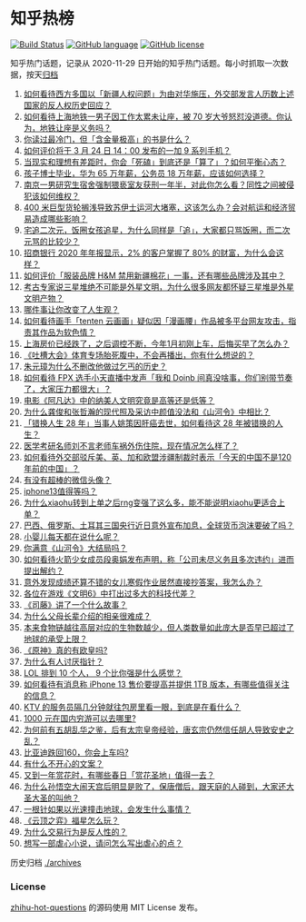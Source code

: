 # 知乎热榜
[![Build Status](https://github.com/ToWeLong/zhihu-hot-questions/workflows/CI/badge.svg)](https://github.com/ToWeLong/zhihu-hot-questions/actions)
[![GitHub language](https://img.shields.io/badge/language-golang-orange.svg)](https://golang.org/)
[![GitHub license](https://img.shields.io/github/license/ToWeLong/zhihu-hot-questions)](https://github.com/ToWeLong/zhihu-hot-questions/blob/main/LICENSE)

知乎热门话题，记录从 2020-11-29 日开始的知乎热门话题。每小时抓取一次数据，按天[归档](./archives)

<!-- BEGIN -->

1. [如何看待西方多国以「新疆人权问题」为由对华施压，外交部发言人历数上述国家的反人权历史回应？](https://www.zhihu.com/question/450861330)
1. [如何看待上海地铁一男子因工作太累未让座，被 70 岁大爷怒怼没道德。你认为，地铁让座是义务吗？](https://www.zhihu.com/question/450854258)
1. [你读过最冷门，但「含金量极高」的书是什么？](https://www.zhihu.com/question/438708854)
1. [如何评价将于 3 月 24 日 14：00 发布的一加 9 系列手机？](https://www.zhihu.com/question/450538947)
1. [当现实和理想有差距时，你会「死磕」到底还是「算了」？如何平衡心态？](https://www.zhihu.com/question/450641774)
1. [孩子博士毕业，华为 65 万年薪，公务员 18 万年薪，应该如何选择？](https://www.zhihu.com/question/444289082)
1. [南京一男研究生宿舍强制猥亵室友获刑一年半，对此你怎么看？同性之间被侵犯该如何维权？](https://www.zhihu.com/question/450711483)
1. [400 米巨型货轮搁浅导致苏伊士运河大堵塞，这该怎么办？会对航运和经济贸易造成哪些影响？](https://www.zhihu.com/question/450974863)
1. [宅追二次元，饭圈女孩追星，为什么同样是「追」，大家都只骂饭圈，而二次元骂的比较少？](https://www.zhihu.com/question/434446919)
1. [招商银行 2020 年年报显示，2% 的客户掌握了 80% 的财富，为什么会这样？](https://www.zhihu.com/question/450410880)
1. [如何评价「服装品牌 H&M 禁用新疆棉花」一事，还有哪些品牌涉及其中？](https://www.zhihu.com/question/450970725)
1. [考古专家说三星堆绝不可能是外星文明，为什么很多网友都怀疑三星堆是外星文明产物？](https://www.zhihu.com/question/450791660)
1. [哪件事让你改变了人生观？](https://www.zhihu.com/question/450690102)
1. [如何看待画手「tenten 云画画」疑似因「漫画腰」作品被多平台网友攻击，指责其作品为软色情？](https://www.zhihu.com/question/450711324)
1. [上海房价已经跌了，之后调控不断，今年1月初刚上车，后悔买早了怎么办？](https://www.zhihu.com/question/448239294)
1. [《吐槽大会》体育专场胎死腹中，不会再播出，你有什么想说的？](https://www.zhihu.com/question/450982965)
1. [朱元璋为什么不删改他做过乞丐的历史？](https://www.zhihu.com/question/319334362)
1. [如何看待 FPX 选手小天直播中发声「我和 Doinb 间真没啥事，你们别带节奏了，大家压力都很大」？](https://www.zhihu.com/question/450880486)
1. [电影《阿凡达》中的纳美人文明究竟是高等还是低等？](https://www.zhihu.com/question/26947345)
1. [为什么龚俊和张哲瀚的现代照及采访中颜值没法和《山河令》中相比？](https://www.zhihu.com/question/450590641)
1. [「错换人生 28 年」当事人姚策因肝癌去世，如何看待这 28 年被错换的人生？](https://www.zhihu.com/question/450843427)
1. [医学考研名师刘不言老师车祸外伤住院，现在情况怎么样了？](https://www.zhihu.com/question/450891703)
1. [如何看待外交部驳斥美、英、加和欧盟涉疆制裁时表示「今天的中国不是120年前的中国」？](https://www.zhihu.com/question/450873534)
1. [有没有超棒的微信头像？](https://www.zhihu.com/question/432712007)
1. [iphone13值得等吗？](https://www.zhihu.com/question/445568012)
1. [为什么xiaohu转到上单之后rng变强了这么多，能不能说明xiaohu更适合上单？](https://www.zhihu.com/question/450704437)
1. [巴西、俄罗斯、土耳其三国央行近日意外宣布加息，全球货币泡沫要破了吗？](https://www.zhihu.com/question/450441092)
1. [小婴儿每天都在说什么呢？](https://www.zhihu.com/question/400506123)
1. [你满意《山河令》大结局吗？](https://www.zhihu.com/question/450957797)
1. [如何看待火箭少女成员段奥娟发布声明，称「公司未尽义务且多次违约」进而提出解约？](https://www.zhihu.com/question/450712415)
1. [意外发现成绩还算不错的女儿寒假作业居然直接抄答案，我怎么办？](https://www.zhihu.com/question/444223188)
1. [各位在游戏《文明6》中打出过多大的科技代差？](https://www.zhihu.com/question/449791374)
1. [《司藤》讲了一个什么故事？](https://www.zhihu.com/question/448967132)
1. [为什么父母长辈介绍的相亲很难成？](https://www.zhihu.com/question/308180976)
1. [本来食物链越往高层对应的生物数越少，但人类数量如此庞大是否早已超过了地球的承受上限？](https://www.zhihu.com/question/450506094)
1. [《原神》真的有欧皇吗?](https://www.zhihu.com/question/448850759)
1. [为什么有人讨厌指针？](https://www.zhihu.com/question/432288840)
1. [LOL 排到 10 个人， 9 个比你强是什么感觉？](https://www.zhihu.com/question/444007696)
1. [如何看待有消息称 iPhone 13 售价要提高并提供 1TB 版本，有哪些值得关注的信息？](https://www.zhihu.com/question/450805467)
1. [KTV 的服务员隔几分钟就往包房里看一眼，到底是在看什么？](https://www.zhihu.com/question/22629932)
1. [1000 元在国内穷游可以去哪里?](https://www.zhihu.com/question/32207493)
1. [为何前有五胡乱华之鉴，后有太宗皇帝经验，唐玄宗仍然信任胡人导致安史之乱？](https://www.zhihu.com/question/450608514)
1. [比亚迪跌回160，你会上车吗?](https://www.zhihu.com/question/450156836)
1. [有什么不开心的文案？](https://www.zhihu.com/question/431597818)
1. [又到一年赏花时，有哪些春日「赏花圣地」值得一去？](https://www.zhihu.com/question/450680657)
1. [为什么孙悟空大闹天宫后明显是败了，保唐僧后，跟天庭的人碰到，大家还大圣大圣的叫他？](https://www.zhihu.com/question/356018121)
1. [一根针如果以光速撞击地球，会发生什么事情？](https://www.zhihu.com/question/445280012)
1. [《云顶之弈》福星怎么玩？](https://www.zhihu.com/question/446498055)
1. [为什么交易行为是反人性的？](https://www.zhihu.com/question/450597788)
1. [想写一部虐心小说，请问怎么写出虐心的点？](https://www.zhihu.com/question/384576193)

<!-- END -->

历史归档 [./archives](./archives)


### License
[zhihu-hot-questions](https://github.com/towelong/zhihu-hot-questions) 的源码使用 MIT License 发布。